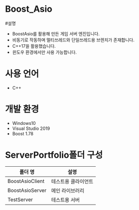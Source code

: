 # Boost_Asio

#설명
- BoostAsio를 활용해 만든 게임 서버 엔진입니다. 
- 비동기로 작동하며 멀티쓰레드와 단일쓰레드용 브렌치가 존재합니다.
- C++17을 활용했습니다.
- 윈도우 환경에서만 사용 가능합니다.

# 사용 언어
- C++

# 개발 환경
- Windows10
- Visual Studio 2019
- Boost 1.78

# ServerPortfolio폴더 구성
폴더 명 | 설명
---- | ----
BoostAsioClient | 테스트용 클라이언트
BoostAsioServer | 메인 라이브러리
TestServer | 테스트용 서버
